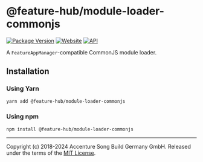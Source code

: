 # @feature-hub/module-loader-commonjs

[![Package Version][package-badge]][package-npm]
[![Website][website-badge]][website] [![API][api-badge]][api]

A `FeatureAppManager`-compatible CommonJS module loader.

## Installation

### Using Yarn

```sh
yarn add @feature-hub/module-loader-commonjs
```

### Using npm

```sh
npm install @feature-hub/module-loader-commonjs
```

---

Copyright (c) 2018-2024 Accenture Song Build Germany GmbH. Released under the
terms of the [MIT License][license].

[api]: https://feature-hub.io/@feature-hub/module-loader-commonjs/
[api-badge]:
  https://img.shields.io/badge/API-%40feature--hub%2Fmodule--loader--commonjs-%23ea3458.svg
[license]: https://github.com/feature-hub/feature-hub/blob/main/LICENSE
[package-badge]:
  https://img.shields.io/npm/v/@feature-hub/module-loader-commonjs.svg
[package-npm]: https://www.npmjs.com/package/@feature-hub/module-loader-commonjs
[website]: https://feature-hub.io/
[website-badge]:
  https://img.shields.io/badge/Website-feature--hub.io-%23500dc5.svg
